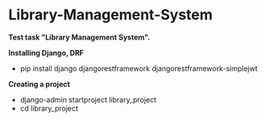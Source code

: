 # Library-Management-System
**Test task "Library Management System".**


**Installing Django, DRF**
  - pip install django djangorestframework djangorestframework-simplejwt

**Creating a project**
  - django-admin startproject library_project
  - cd library_project
